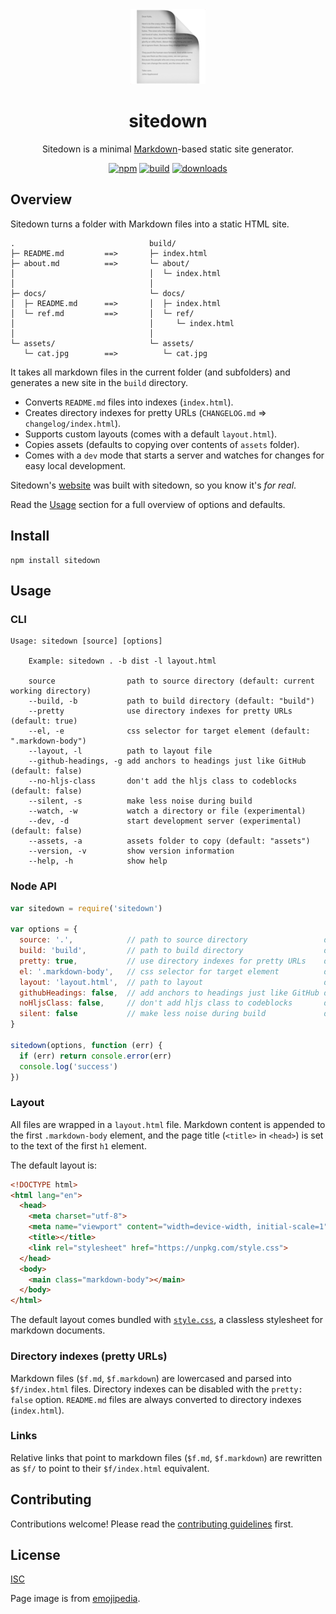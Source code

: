 <div class="hero" align="center">

<img src="./assets/page.png">

# sitedown

Sitedown is a minimal [Markdown](https://www.markdownguide.org/getting-started/)-based static site generator.

[![npm][npm-image]][npm-url]
[![build][build-image]][build-url]
[![downloads][downloads-image]][npm-url]

[npm-image]: https://img.shields.io/npm/v/sitedown.svg
[npm-url]: https://www.npmjs.com/package/sitedown
[build-image]: https://github.com/ungoldman/sitedown/actions/workflows/tests.yml/badge.svg
[build-url]: https://github.com/ungoldman/sitedown/actions/workflows/tests.yml
[downloads-image]: https://img.shields.io/npm/dm/sitedown.svg

</div>

## Overview

Sitedown turns a folder with Markdown files into a static HTML site.

```
.                              build/
├─ README.md         ==>       ├─ index.html
├─ about.md          ==>       └─ about/
│                              │  └─ index.html
│                              │
├─ docs/                       └─ docs/
│  ├─ README.md      ==>       │  ├─ index.html
│  └─ ref.md         ==>       │  └─ ref/
│                              │     └─ index.html
│                              │
└─ assets/                     └─ assets/
   └─ cat.jpg        ==>          └─ cat.jpg
```

It takes all markdown files in the current folder (and subfolders) and generates a new site in the `build` directory.

- Converts `README.md` files into indexes (`index.html`).
- Creates directory indexes for pretty URLs (`CHANGELOG.md` => `changelog/index.html`).
- Supports custom layouts (comes with a default `layout.html`).
- Copies assets (defaults to copying over contents of `assets` folder).
- Comes with a `dev` mode that starts a server and watches for changes for easy local development.

Sitedown's [website](https://ungoldman.github.io/sitedown) was built with sitedown, so you know it's *for real*.

Read the [Usage](#usage) section for a full overview of options and defaults.

## Install

```
npm install sitedown
```

## Usage

### CLI

```console
Usage: sitedown [source] [options]

    Example: sitedown . -b dist -l layout.html

    source                path to source directory (default: current working directory)
    --build, -b           path to build directory (default: "build")
    --pretty              use directory indexes for pretty URLs (default: true)
    --el, -e              css selector for target element (default: ".markdown-body")
    --layout, -l          path to layout file
    --github-headings, -g add anchors to headings just like GitHub (default: false)
    --no-hljs-class       don't add the hljs class to codeblocks (default: false)
    --silent, -s          make less noise during build
    --watch, -w           watch a directory or file (experimental)
    --dev, -d             start development server (experimental) (default: false)
    --assets, -a          assets folder to copy (default: "assets")
    --version, -v         show version information
    --help, -h            show help
```

### Node API

```js
var sitedown = require('sitedown')

var options = {
  source: '.',            // path to source directory                 default: cwd
  build: 'build',         // path to build directory                  default: 'build' in cwd
  pretty: true,           // use directory indexes for pretty URLs    default: true
  el: '.markdown-body',   // css selector for target element          default: '.markdown-body'
  layout: 'layout.html',  // path to layout                           default: none
  githubHeadings: false,  // add anchors to headings just like GitHub default: false
  noHljsClass: false,     // don't add hljs class to codeblocks       default: false
  silent: false           // make less noise during build             default: false
}

sitedown(options, function (err) {
  if (err) return console.error(err)
  console.log('success')
})
```

### Layout

All files are wrapped in a `layout.html` file. Markdown content is appended to the first `.markdown-body` element, and the page title (`<title>` in `<head>`) is set to the text of the first `h1` element.

The default layout is:

```html
<!DOCTYPE html>
<html lang="en">
  <head>
    <meta charset="utf-8">
    <meta name="viewport" content="width=device-width, initial-scale=1">
    <title></title>
    <link rel="stylesheet" href="https://unpkg.com/style.css">
  </head>
  <body>
    <main class="markdown-body"></main>
  </body>
</html>
```

The default layout comes bundled with [`style.css`](https://ungoldman.github.io/style.css), a classless stylesheet for markdown documents.

### Directory indexes (pretty URLs)

Markdown files (`$f.md`, `$f.markdown`) are lowercased and parsed into `$f/index.html` files. Directory indexes can be disabled with the `pretty: false` option. `README.md` files are always converted to directory indexes (`index.html`).

### Links

Relative links that point to markdown files (`$f.md`, `$f.markdown`) are rewritten as `$f/` to point to their `$f/index.html` equivalent.

## Contributing

Contributions welcome! Please read the [contributing guidelines](CONTRIBUTING.md) first.

## License

[ISC](LICENSE.md)

Page image is from [emojipedia](https://emojipedia.org/page-facing-up/).
